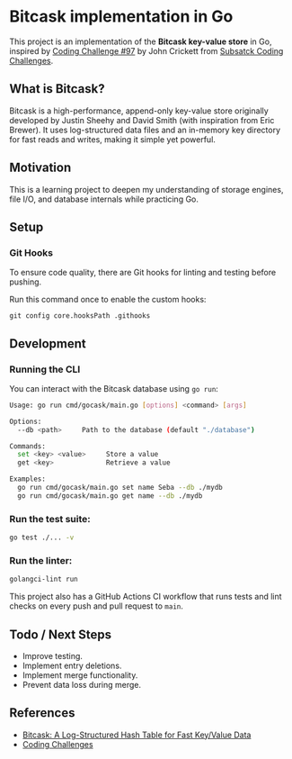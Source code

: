 # Bitcask implementation in Go

This project is an implementation of the **Bitcask key-value store** in Go, inspired by [Coding Challenge #97](https://codingchallenges.substack.com/p/coding-challenge-97-bitcask) by John Crickett from [Subsatck Coding Challenges](https://codingchallenges.substack.com).

## What is Bitcask?

Bitcask is a high-performance, append-only key-value store originally developed by Justin Sheehy and David Smith (with inspiration from Eric Brewer). It uses log-structured data files and an in-memory key directory for fast reads and writes, making it simple yet powerful.

## Motivation

This is a learning project to deepen my understanding of storage engines, file I/O, and database internals while practicing Go.

## Setup

### Git Hooks

To ensure code quality, there are Git hooks for linting and testing before pushing.

Run this command once to enable the custom hooks:

```
git config core.hooksPath .githooks
```

## Development

### Running the CLI

You can interact with the Bitcask database using `go run`:

```bash
Usage: go run cmd/gocask/main.go [options] <command> [args]

Options:
  --db <path>     Path to the database (default "./database")

Commands:
  set <key> <value>     Store a value
  get <key>             Retrieve a value

Examples:
  go run cmd/gocask/main.go set name Seba --db ./mydb
  go run cmd/gocask/main.go get name --db ./mydb
```

### Run the test suite:

```bash
go test ./... -v
```

### Run the linter:

```bash
golangci-lint run
```

This project also has a GitHub Actions CI workflow that runs tests and lint checks on every push and pull request to `main`.

## Todo / Next Steps

- Improve testing.
- Implement entry deletions.
- Implement merge functionality.
- Prevent data loss during merge.

## References

* [Bitcask: A Log-Structured Hash Table for Fast Key/Value Data](https://riak.com/assets/bitcask-intro.pdf)
* [Coding Challenges](https://codingchallenges.substack.com/)
